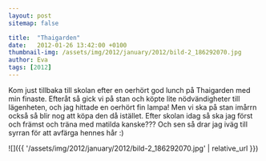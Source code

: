 ```yaml
---
layout: post
sitemap: false

title:  "Thaigarden"
date:   2012-01-26 13:42:00 +0100
thumbnail-img: /assets/img/2012/january/2012/bild-2_186292070.jpg
author: Eva
tags: [2012]
---
```


Kom just tillbaka till skolan efter en oerhört god lunch på Thaigarden med min finaste. Efteråt så gick vi på stan och köpte lite nödvändigheter till lägenheten, och jag hittade en oerhört fin lampa! Men vi ska på stan imårrn också så blir nog att köpa den då istället. Efter skolan idag så ska jag först och främst och träna med matilda kanske??? Och sen så drar jag iväg till syrran för att avfärga hennes hår :)

![]({{ '/assets/img/2012/january/2012/bild-2_186292070.jpg'  | relative_url }})

